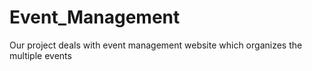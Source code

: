 # Event_Management
Our project deals with event management website which organizes the multiple events
